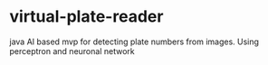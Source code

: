 # virtual-plate-reader
java AI based mvp for detecting plate numbers from images. Using perceptron and neuronal network
